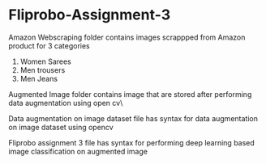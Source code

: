 # Fliprobo-Assignment-3

Amazon Webscraping folder contains images scrappped from Amazon product for 3 categories
1. Women Sarees
2. Men trousers
3. Men Jeans

Augmented Image folder contains image that are stored after performing data augmentation using open cv\

Data augmentation on image dataset file has syntax for data augmentation on image dataset using opencv

Fliprobo assignment 3 file has syntax for performing deep learning based image classification on augmented image
